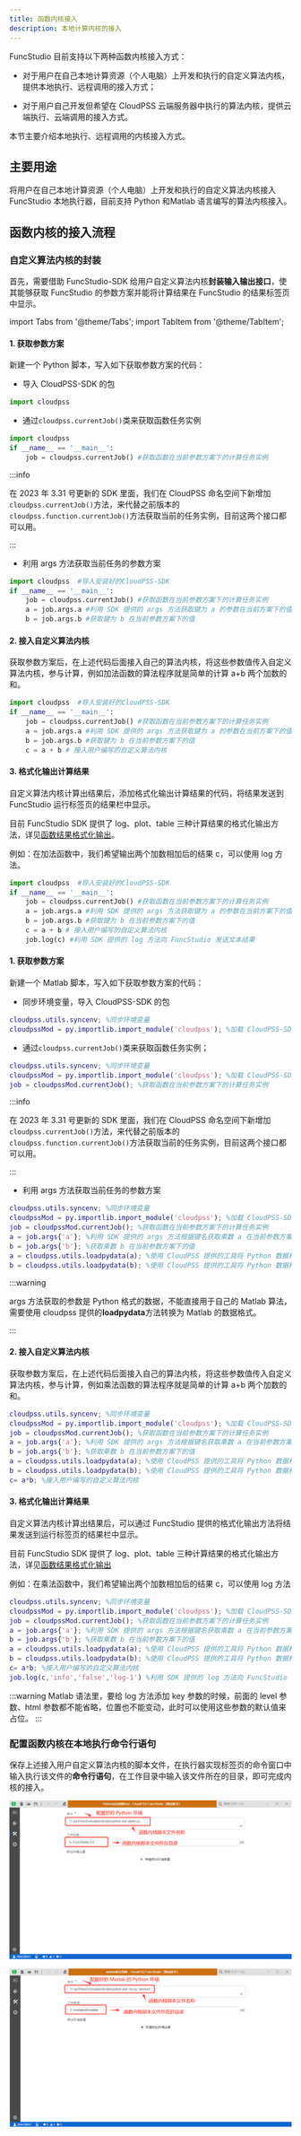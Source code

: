 ```yaml
---
title: 函数内核接入
description: 本地计算内核的接入
---
```


FuncStudio 目前支持以下两种函数内核接入方式：

- 对于用户在自己本地计算资源（个人电脑）上开发和执行的自定义算法内核，提供本地执行、远程调用的接入方式；

- 对于用户自己开发但希望在 CloudPSS 云端服务器中执行的算法内核，提供云端执行、云端调用的接入方式。

本节主要介绍本地执行、远程调用的内核接入方式。

## 主要用途

将用户在自己本地计算资源（个人电脑）上开发和执行的自定义算法内核接入 FuncStudio 本地执行器，目前支持 Python 和Matlab 语言编写的算法内核接入。

## 函数内核的接入流程

### 自定义算法内核的封装

首先，需要借助 FuncStudio-SDK 给用户自定义算法内核**封装输入输出接口**，使其能够获取 FuncStudio 的参数方案并能将计算结果在 FuncStudio 的结果标签页中显示。

import Tabs from '@theme/Tabs';
import TabItem from '@theme/TabItem';

<Tabs>
<!-- 分割线------ -->
<TabItem value="python" label="Python 内核">

####  1. 获取参数方案

新建一个 Python 脚本，写入如下获取参数方案的代码：

- 导入 CloudPSS-SDK 的包
  
```py showLineNumbers
import cloudpss
```

- 通过`cloudpss.currentJob()`类来获取函数任务实例
  
```py showLineNumbers
import cloudpss
if __name__ == '__main__': 
    job = cloudpss.currentJob() #获取函数在当前参数方案下的计算任务实例
```
:::info

在 2023 年 3.31 号更新的 SDK 里面，我们在 CloudPSS 命名空间下新增加`cloudpss.currentJob()`方法，来代替之前版本的`cloudpss.function.currentJob()`方法获取当前的任务实例，目前这两个接口都可以用。

:::

- 利用 args 方法获取当前任务的参数方案
  
```py showLineNumbers
import cloudpss  #导入安装好的CloudPSS-SDK
if __name__ == '__main__': 
    job = cloudpss.currentJob() #获取函数在当前参数方案下的计算任务实例
    a = job.args.a #利用 SDK 提供的 args 方法获取键为 a 的参数在当前方案下的值
    b = job.args.b #获取键为 b 在当前参数方案下的值
```

####  2. 接入自定义算法内核

获取参数方案后，在上述代码后面接入自己的算法内核，将这些参数值传入自定义算法内核，参与计算，例如加法函数的算法程序就是简单的计算 a+b 两个加数的和。

```py showLineNumbers
import cloudpss  #导入安装好的CloudPSS-SDK
if __name__ == '__main__': 
    job = cloudpss.currentJob() #获取函数在当前参数方案下的计算任务实例
    a = job.args.a #利用 SDK 提供的 args 方法获取键为 a 的参数在当前方案下的值
    b = job.args.b #获取键为 b 在当前参数方案下的值
    c = a + b # 接入用户编写的自定义算法内核
```

####  3. 格式化输出计算结果

自定义算法内核计算出结果后，添加格式化输出计算结果的代码，将结果发送到 FuncStudio 运行标签页的结果栏中显示。

目前 FuncStudio SDK 提供了 log、plot、table 三种计算结果的格式化输出方法，详见[函数结果格式化输出](../30-formatting-output/index.md)。

例如：在加法函数中，我们希望输出两个加数相加后的结果 c，可以使用 log 方法。

```py showLineNumbers
import cloudpss  #导入安装好的CloudPSS-SDK
if __name__ == '__main__': 
    job = cloudpss.currentJob() #获取函数在当前参数方案下的计算任务实例
    a = job.args.a #利用 SDK 提供的 args 方法获取键为 a 的参数在当前方案下的值
    b = job.args.b #获取键为 b 在当前参数方案下的值
    c = a + b # 接入用户编写的自定义算法内核
    job.log(c) #利用 SDK 提供的 log 方法向 FuncStudio 发送文本结果
```

</TabItem>
<!-- 分割线------ -->
<TabItem value="matlab" label="Matlab 内核">

####  1. 获取参数方案

新建一个 Matlab 脚本，写入如下获取参数方案的代码：

- 同步环境变量，导入 CloudPSS-SDK 的包
  
```matlab showLineNumbers
cloudpss.utils.syncenv; %同步环境变量
cloudpssMod = py.importlib.import_module('cloudpss'); %加载 CloudPSS-SDK
```

- 通过`cloudpss.currentJob()`类来获取函数任务实例；
  
```matlab showLineNumbers
cloudpss.utils.syncenv; %同步环境变量
cloudpssMod = py.importlib.import_module('cloudpss'); %加载 CloudPSS-SDK
job = cloudpssMod.currentJob(); %获取函数在当前参数方案下的计算任务实例
```

:::info

在 2023 年 3.31 号更新的 SDK 里面，我们在 CloudPSS 命名空间下新增加`cloudpss.currentJob()`方法，来代替之前版本的`cloudpss.function.currentJob()`方法获取当前的任务实例，目前这两个接口都可以用。

:::

- 利用 args 方法获取当前任务的参数方案
  
```matlab showLineNumbers
cloudpss.utils.syncenv; %同步环境变量
cloudpssMod = py.importlib.import_module('cloudpss'); %加载 CloudPSS-SDK
job = cloudpssMod.currentJob(); %获取函数在当前参数方案下的计算任务实例
a = job.args{'a'}; %利用 SDK 提供的 args 方法根据键名获取乘数 a 在当前参数方案下的值
b = job.args{'b'}; %获取乘数 b 在当前参数方案下的值
a = cloudpss.utils.loadpydata(a); %使用 CloudPSS 提供的工具将 Python 数据格式转换为 Matlab 数据格式
b = cloudpss.utils.loadpydata(b); %使用 CloudPSS 提供的工具将 Python 数据格式转换为 Matlab 数据格式
```
:::warning

args 方法获取的参数是 Python 格式的数据，不能直接用于自己的 Matlab 算法，需要使用 cloudpss 提供的**loadpydata**方法转换为 Matlab 的数据格式。

:::

####  2. 接入自定义算法内核

获取参数方案后，在上述代码后面接入自己的算法内核，将这些参数值传入自定义算法内核，参与计算，例如乘法函数的算法程序就是简单的计算 a+b 两个加数的和。

```matlab title="product.m" showLineNumbers
cloudpss.utils.syncenv; %同步环境变量
cloudpssMod = py.importlib.import_module('cloudpss'); %加载 CloudPSS-SDK
job = cloudpssMod.currentJob(); %获取函数在当前参数方案下的计算任务实例
a = job.args{'a'}; %利用 SDK 提供的 args 方法根据键名获取乘数 a 在当前参数方案下的值
b = job.args{'b'}; %获取乘数 b 在当前参数方案下的值
a = cloudpss.utils.loadpydata(a); %使用 CloudPSS 提供的工具将 Python 数据格式转换为 Matlab 数据格式
b = cloudpss.utils.loadpydata(b); %使用 CloudPSS 提供的工具将 Python 数据格式转换为 Matlab 数据格式
c= a*b; %接入用户编写的自定义算法内核
```
####  3. 格式化输出计算结果

自定义算法内核计算出结果后，可以通过 FuncStudio 提供的格式化输出方法将结果发送到运行标签页的结果栏中显示。

目前 FuncStudio SDK 提供了 log、plot、table 三种计算结果的格式化输出方法，详见[函数结果格式化输出](../30-formatting-output/index.md)

例如：在乘法函数中，我们希望输出两个加数相加后的结果 c，可以使用 log 方法

```matlab title="product.m" showLineNumbers
cloudpss.utils.syncenv; %同步环境变量
cloudpssMod = py.importlib.import_module('cloudpss'); %加载 CloudPSS-SDK
job = cloudpssMod.currentJob(); %获取函数在当前参数方案下的计算任务实例
a = job.args{'a'}; %利用 SDK 提供的 args 方法根据键名获取乘数 a 在当前参数方案下的值
b = job.args{'b'}; %获取乘数 b 在当前参数方案下的值
a = cloudpss.utils.loadpydata(a); %使用 CloudPSS 提供的工具将 Python 数据格式转换为 Matlab 数据格式
b = cloudpss.utils.loadpydata(b); %使用 CloudPSS 提供的工具将 Python 数据格式转换为 Matlab 数据格式
c= a*b; %接入用户编写的自定义算法内核
job.log(c,'info','false','log-1') %利用 SDK 提供的 log 方法向 FuncStudio 发送文本结果
```

:::warning
Matlab 语法里，要给 log 方法添加 key 参数的时候，前面的 level 参数、html 参数都不能省略，位置也不能变动，此时可以使用这些参数的默认值来占位。
:::

</TabItem>
</Tabs>

### 配置函数内核在本地执行命令行语句

保存上述接入用户自定义算法内核的脚本文件，在执行器实现标签页的命令窗口中输入执行该文件的**命令行语句**，在工作目录中输入该文件所在的目录，即可完成内核的接入。

<Tabs>
<TabItem value="py" label="Python 内核">

![本地执行 Python 内核的命令行配置](./1.png)

</TabItem>
<TabItem value="Matlab" label="Matlab 内核">

![本地执行 Matlab 内核的命令行配置](./2.png)

</TabItem>
</Tabs>

